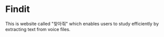 # Findit
This is website called "찾아줘" which enables users to study efficiently by extracting text from voice files.
